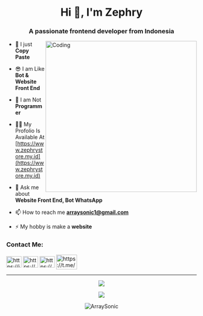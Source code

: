 <h1 align="center">Hi 👋, I'm Zephry</h1>
<h3 align="center">A passionate frontend developer from Indonesia</h3>
<img align="right" alt="Coding" width="400" src="https://miro.medium.com/v2/resize:fit:828/format:webp/1*mB6YLIGqIk1hTzU6Fb12zQ.gif">

- 🤝 I just **Copy Paste**

- 😎 I am Like **Bot & Website Front End**

- 🔭 I am Not **Programmer**

- 👨‍💻 My Profolio Is Available At [https://www.zephrystore.my.id](https://www.zephrystore.my.id)

- 💬 Ask me about **Website Front End, Bot WhatsApp**

- 📫 How to reach me **arraysonic1@gmail.com**

- ⚡ My hobby is make a **website**

<h3 align="left">Contact Me:</h3>
<p align="left">
<a href="https://instagram.com/https://instagram.com/lannfh_" target="blank"><img align="center" src="https://raw.githubusercontent.com/rahuldkjain/github-profile-readme-generator/master/src/images/icons/Social/instagram.svg" alt="https://instagram.com/lannfh_" height="30" width="40" /></a>
<a href="https://www.youtube.com/c/https://www.youtube.com/@zephrystore" target="blank"><img align="center" src="https://raw.githubusercontent.com/rahuldkjain/github-profile-readme-generator/master/src/images/icons/Social/youtube.svg" alt="https://www.youtube.com/@zephrystore" height="30" width="40" /></a>
<a href="https://wa.me/6285781835970" target="blank"><img align="center" src="https://raw.githubusercontent.com/rahuldkjain/github-profile-readme-generator/master/src/images/icons/Social/whatsapp.svg" alt="https://wa.me/6285781835970" height="30" width="40" /></a>
<a href="https://t.me/Jephyruu" target="blank"><img align="center" src="https://logohistory.net/wp-content/uploads/2022/10/Telegram-logo.png" alt="https://t.me/Jephyruu" height="39" width="55" /></a>
</p>

 ------
<p align="center"><a href="https://github.com/ArraySonic"><img src="https://github-readme-stats.vercel.app/api?username=ArraySonic&show_icons=true&theme=tokyonight"></a></p>
<p align="center">
  <a href="https://github.com/ArraySonic"><img src="https://github-readme-stats.vercel.app/api/top-langs?username=ArraySonic&bg_color=30,e96443,904e95&title_color=fff&text_color=fff&hide_border=true&show_icons=true&layout=compact" /></a>
</p>

<p align="center"> <img src="https://github-readme-streak-stats.herokuapp.com/?user=ArraySonic&" alt="ArraySonic" /></p>
